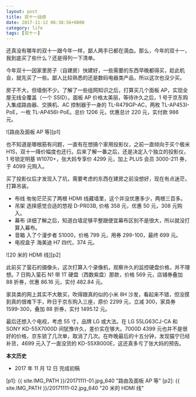 ```yaml
---
layout: post
title: 双十一战绩
date: 2017-11-12 06:38:56+0800
category: life
tags: [双十一]
---
```


还真没有哪年的双十一跟今年一样，鄙人两手已都在滴血。那么，今年的双十一，我到底买了些什么？还是得列一下清单。

今年双十一因家里房子（自建房）快建好，一些需要的东西早晚都得买，趁此机会，就先买了一些。鄙人比较熟悉的还是数码电器类产品，所以这次也没少买。

房子不大，但墙倒不少。了解了一些组网知识之后，打算买几个面板 AP，实现全屋无线全覆盖（一个 SSID）。面板 AP 价格太美丽，等待许久之后，1 号于京东购入集成路由器、交换机、AC 控制器于一身的 TL-R479GP-AC，两枚 TL-AP453I-PoE，一枚 TL-AP456I-PoE。总价 1206 元，优惠总计 220 元，实付款 986 元。 

![路由及面板 AP 等][p1]

也不知道是哪根筋有问题，一直有在想搞个家用投影仪，之前一直倾向于买个极米 H1S，双十一降价幅度也还行。后来了解一番之后，还是决定入个独立的投影仪，1 号锁定明基 W1070+，张大妈专享价 4299 元，加上 PLUS 会员 3000-211 券，于 4099 元购入。

买了投影仪后才发现入了坑，需要考虑的东西在建房之前没想好，现在有点迷茫，打算吊装。

* 布线 匆匆茫茫买了两根 HDMI 线藏墙里，这个并没优惠多少，两根三百多。
* 吊架 选择感觉合适的悠视 D-PR03B, 价格 358 元，优惠 50 元，308 元购入。
* 幕布 详细了解之后，知道白墙足够平整跟便宜幕布区别不是很大，所以就没打算入幕布。
* 音箱 入了个漫步者 S1000，价格 799 元，用券 299-100，最终 699 元。
* 电视盒子 海美迪 H7 四代，374 元。

![20 米的 HDMI 线][p2]

此前买了萤石的摄像头，这次打算入个录像机，观察许久的监控硬盘价格，并不理想。7 日购入萤石 N1 带 1T 硬盘（西数紫盘）那款，价格 569 元，店铺券叠加 88 折券，优惠 86.16 元，实付 482.84 元。

家具类的网上其实不大敢买，吹得跟真的似的小米 8H 沙发，看起来不错，但没摸到真的很难下手，昨日于京东购入三座，原价 2299 元，立减 300，家具券 1599-300，叠加 88 折券，实付 1495.12 元。

最后还想入个电视，考虑 55 寸，品牌 LG 或大法。在 LG 55LG63CJ-CA 和 SONY KD-55X7000D 间犹豫许久，差价实在够大。7000D 4399 元也并不是很好的价格，京东锁了几次单，取消了几次。在昨晚最后的十五分钟，发现猫宁已经补货，4699 元入了一直没货的 KD-55X8000E，这还真多亏了张大妈的预告。

**本文历史**

* 2017 年 11 月 12 日 完成初稿

[p1]: {{ site.IMG_PATH }}/20171111-01.jpg_640 "路由及面板 AP 等"
[p2]: {{ site.IMG_PATH }}/20171111-02.jpg_640 "20 米的 HDMI 线"

